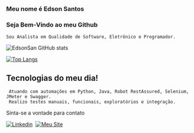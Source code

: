 
### Meu nome é Edson Santos

### Seja Bem-Vindo ao meu Github

    Sou Analista em Qualidade de Software, Eletrônico e Programador.

 ![EdsonSan GitHub stats](https://github-readme-stats.vercel.app/api?username=edsonsan&show_icons=true&theme=radical)  
 
 [![Top Langs](https://github-readme-stats.vercel.app/api/top-langs/?username=edsonsan&layout=donut&theme=radical)](https://github.com/anuraghazra/github-readme-stats)
 

 ## Tecnologias do meu dia!  
     Atuando com automações em Python, Java, Robot RestAssured, Selenium, JMeter e Swagger.
     Realizo testes manuais, funcionais, exploratórios e integração.

Sinta-se a vontade para contato  

[![Linkedin](https://img.shields.io/badge/LinkedIn-0077B5?style=for-the-badge&logo=linkedin&logoColor=white)](https://www.linkedin.com/in/edsonsanto/)  
[![Meu Site](https://img.shields.io/badge/website-000000?style=for-the-badge&logo=About.me&logoColor=white)](https://edsonsan.github.io/curriculo/)

